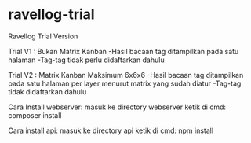 # ravellog-trial
Ravellog Trial Version

Trial V1 : Bukan Matrix Kanban
-Hasil bacaan tag ditampilkan pada satu halaman
-Tag-tag tidak perlu didaftarkan dahulu

Trial V2 : Matrix Kanban Maksimum 6x6x6
-Hasil bacaan tag ditampilkan pada satu halaman per layer menurut matrix yang sudah diatur
-Tag-tag tidak didaftarkan dahulu

Cara Install webserver:
masuk ke directory webserver
ketik di cmd: composer install

Cara install api:
masuk ke directory api
ketik di cmd: npm install